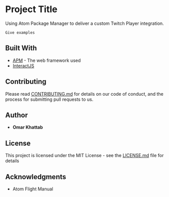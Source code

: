 # Project Title
Using Atom Package Manager to deliver a custom Twitch Player
integration.

```
Give examples
```

## Built With

* [APM](https://atom.io/docs) - The web framework used
* [InteractJS](http://interactjs.io/)

## Contributing

Please read [CONTRIBUTING.md](https://gist.github.com/PurpleBooth/b24679402957c63ec426) for details on our code of conduct, and the process for submitting pull requests to us.

## Author

* **Omar Khattab**

## License

This project is licensed under the MIT License - see the [LICENSE.md](LICENSE.md) file for details

## Acknowledgments

* Atom Flight Manual
